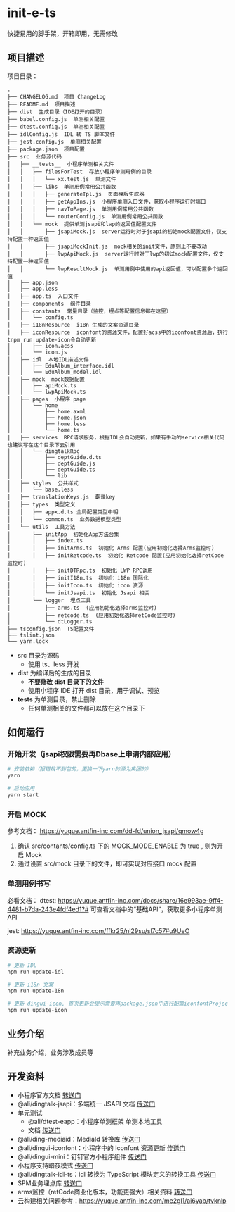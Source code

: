 # init-e-ts

快捷易用的脚手架，开箱即用，无需修改

## 项目描述

项目目录：

```
.
├── CHANGELOG.md  项目 ChangeLog
├── README.md  项目描述
├── dist  生成目录（IDE打开的目录）
├── babel.config.js  单测相关配置
├── dtest.config.js  单测相关配置
├── idlConfig.js  IDL 转 TS 脚本文件
├── jest.config.js  单测相关配置
├── package.json  项目配置
├── src  业务源代码
│   ├── __tests__  小程序单测相关文件
│   │   ├── filesForTest  存放小程序单测用例的目录
│   │   │   └── xx.test.js  单测文件
│   │   ├── libs  单测用例常用公共函数
│   │   │   ├── generateTpl.js  页面模版生成器
│   │   │   ├── getAppIns.js  小程序单测入口文件，获取小程序运行时端口
│   │   │   ├── navToPage.js  单测用例常用公共函数
│   │   │   └── routerConfig.js  单测用例常用公共函数
│   │   └── mock  提供单测jsapi和lwp的返回值配置文件
│   │       ├── jsapiMock.js  server运行时对于jsapi的初始mock配置文件，仅支持配置一种返回值
│   │       ├── jsapiMockInit.js  mock相关的init文件，原则上不要改动
│   │       ├── lwpApiMock.js  server运行时对于lwp的初试mock配置文件，仅支持配置一种返回值
│   │       └── lwpResultMock.js  单测用例中使用的api返回值，可以配置多个返回值
│   ├── app.json
│   ├── app.less
│   ├── app.ts  入口文件
│   ├── components  组件目录
│   ├── constants  常量目录（监控，埋点等配置信息都在这里）
│   │   └── config.ts
│   ├── i18nResource  i18n 生成的文案资源目录
│   ├── iconResource  iconfont的资源文件，配置好acss中的iconfont资源后，执行tnpm run update-icon会自动更新
│   │   ├── icon.acss
│   │   └── icon.js
│   ├── idl  本地IDL描述文件
│   │   ├── EduAlbum_interface.idl
│   │   └── EduAlbum_model.idl
│   ├── mock  mock数据配置
│   │   ├── apiMock.ts
│   │   └── lwpApiMock.ts
│   ├── pages  小程序 page
│   │   └── home
│   │       ├── home.axml
│   │       ├── home.json
│   │       ├── home.less
│   │       └── home.ts
│   ├── services  RPC请求服务，根据IDL会自动更新，如果有手动的service相关代码也建议写在这个目录下去引用
│   │   └── dingtalkRpc
│   │       ├── deptGuide.d.ts
│   │       ├── deptGuide.js
│   │       ├── deptGuide.ts
│   │       └── lib
│   ├── styles  公共样式
│   │   └── base.less
│   ├── translationKeys.js  翻译key
│   ├── types  类型定义
│   │   ├── appx.d.ts 全局配置类型申明
│   │   └── common.ts  业务数据模型类型
│   └── utils  工具方法
│       ├── initApp  初始化App方法合集
│       │   ├── index.ts
│       │   ├── initArms.ts  初始化 Arms 配置(应用初始化选择Arms监控时)
│       │   ├── initRetcode.ts  初始化 Retcode 配置(应用初始化选择retCode监控时)
│       │   ├── initDTRpc.ts  初始化 LWP RPC调用
│       │   ├── initI18n.ts  初始化 i18n 国际化
│       │   ├── initIcon.ts  初始化 icon 资源
│       │   └── initJsapi.ts  初始化 Jsapi 相关
│       └── logger  埋点工具
│           ├── arms.ts  (应用初始化选择arms监控时)
│           ├── retcode.ts  (应用初始化选择retCode监控时)
│           └── dtLogger.ts
├── tsconfig.json  TS配置文件
├── tslint.json
└── yarn.lock

```

- src 目录为源码
  - 使用 ts、less 开发
- dist 为编译后的生成的目录
  - **不要修改 dist 目录下的文件**
  - 使用小程序 IDE 打开 dist 目录，用于调试、预览
- __tests__ 为单测目录，禁止删除
  - 任何单测相关的文件都可以放在这个目录下

## 如何运行

### 开始开发（jsapi权限需要再Dbase上申请内部应用）

```bash
# 安装依赖（报错找不到包的，更换一下yarn的源为集团的）
yarn

# 启动应用
yarn start

```

### 开启 MOCK

参考文档： https://yuque.antfin-inc.com/dd-fd/union_jsapi/qmow4g

1. 确认 src/contants/config.ts 下的 MOCK_MODE_ENABLE 为 true , 则为开启 Mock
2. 通过设置 src/mock 目录下的文件，即可实现对应接口 mock 配置

### 单测用例书写

必看文档： 
dtest: https://yuque.antfin-inc.com/docs/share/16e993ae-9ff4-4481-b7da-243e4fdf4ed1?#
可查看文档中的“基础API”，获取更多小程序单测API

jest: https://yuque.antfin-inc.com/ffkr25/nl29su/sl7c57#u9UeO

### 资源更新

``` bash
# 更新 IDL
npm run update-idl

# 更新 i18n 文案
npm run update-18n

# 更新 dingui-icon, 首次更新会提示需要再package.json中进行配置iconfontProjectId参数
npm run update-icon

```

## 业务介绍

补充业务介绍，业务涉及成员等

## 开发资料

- 小程序官方文档 [转送门](https://ding-doc.dingtalk.com/doc#/dev/framework-overview)
- @ali/dingtalk-jsapi：多端统一 JSAPI 文档 [传送门](https://yuque.antfin-inc.com/dd-fd/union_jsapi)
- 单元测试
  - @ali/dtest-eapp：小程序单测框架 单测本地工具
  - 文档 [传送门](https://yuque.antfin-inc.com/docs/share/16e993ae-9ff4-4481-b7da-243e4fdf4ed1?#)
- @ali/ding-mediaid：MediaId 转换库 [传送门](https://npm.alibaba-inc.com/package/@ali/ding-mediaid)
- @ali/dingui-iconfont：小程序中的 Iconfont 资源更新 [传送门](https://npm.alibaba-inc.com/package/@ali/dingui-iconfont)
- @ali/dingui-mini：钉钉官方小程序组件 [传送门](https://dux.dingtalk.com/site/pc#/cate/26/page/181)
- 小程序支持暗夜模式 [传送门](https://yuque.antfin-inc.com/dingtalk-miniprogram/kplflx/wxwf2g)
- @ali/dingtalk-idl-ts：idl 转换为 TypeScript 模块定义的转换工具  [传送门](https://npm.alibaba-inc.com/package/@ali/dingtalk-idl-ts)
- SPM业务埋点库 [转送门](https://npm.alibaba-inc.com/package/@ali/eapp-spm-tracker)
- arms监控（retCode商业化版本，功能更强大）相关资料 [转送门](https://help.aliyun.com/document_detail/103990.html?#title-5e4-xzm-lh8)
- 云构建相关问题参考：https://yuque.antfin-inc.com/me2gl1/ai6yab/tvknlp
